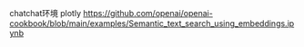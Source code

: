 chatchat环境
plotly
https://github.com/openai/openai-cookbook/blob/main/examples/Semantic_text_search_using_embeddings.ipynb